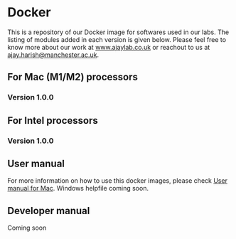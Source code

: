 # Docker
This is a repository of our Docker image for softwares used in our labs. The listing of modules added in each version is given below. Please feel free to know more about our work at www.ajaylab.co.uk or reachout to us at ajay.harish@manchester.ac.uk.

## For Mac (M1/M2) processors

### Version 1.0.0



## For Intel processors

### Version 1.0.0

## User manual

For more information on how to use this docker images, please check [User manual for Mac](https://github.com/Ajay-Research-Lab/Docker/blob/main/README-macOS.md). Windows helpfile coming soon.

## Developer manual

Coming soon
